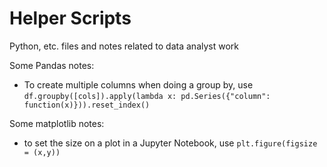 # Helper Scripts
Python, etc. files and notes related to data analyst work

Some Pandas notes: 

- To create multiple columns when doing a group by, use `df.groupby([cols]).apply(lambda x: pd.Series({"column": function(x)})).reset_index()` 

Some matplotlib notes: 

- to set the size on a plot in a Jupyter Notebook, use `plt.figure(figsize = (x,y))`

